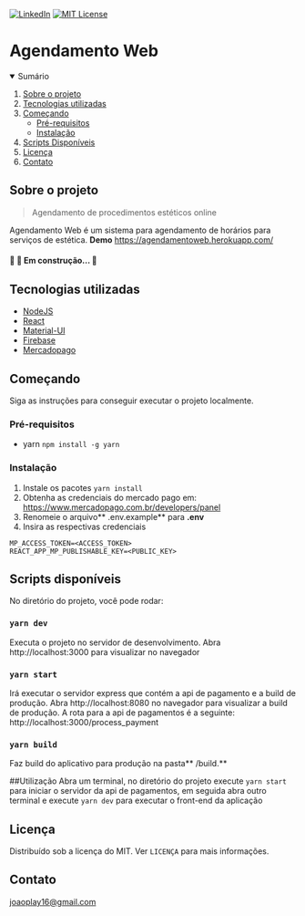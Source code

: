 
[![LinkedIn][linkedin-shield]][linkedin-url]
[![MIT License][license-shield]][license-url]
# Agendamento Web

<!-- TABLE OF CONTENTS -->
<details open="open">
  <summary>Sumário</summary>
  <ol>
    <li>
      <a href="#sobre-o-projeto">Sobre o projeto</a>
    </li>
    <li>
      <a href="#tecnologias-utilizadas">Tecnologias utilizadas</a>
    </li>
    <li>
      <a href="#começando">Começando</a>
      <ul>
        <li><a href="#pré-requisitos">Pré-requisitos</a></li>
        <li><a href="#instalação">Instalação</a></li>
      </ul>
    </li>
    <li><a href="#scripts-disponíveis">Scripts Disponíveis</a></li>
    <li><a href="#licença">Licença</a></li>
    <li><a href="#contato">Contato</a></li>
  </ol>
</details>

## Sobre o projeto
> Agendamento de procedimentos estéticos online

Agendamento Web  é um sistema para agendamento de horários para serviços de estética. **Demo** https://agendamentoweb.herokuapp.com/

#### 🚧  🚀 Em construção...  🚧

## Tecnologias utilizadas
- [NodeJS](https://nodejs.org/pt-br/)
- [React](https://reactjs.com)
- [Material-UI](https://material-ui.com/pt/)
- [Firebase](http://console.firebase.com)
- [Mercadopago](https://www.mercadopago.com.br/developers/pt/guides)

## Começando
Siga as instruções para conseguir executar o projeto localmente.

### Pré-requisitos
- yarn
`npm install -g yarn`

### Instalação
1. Instale os pacotes
`yarn install`
2. Obtenha as credenciais do mercado pago em: https://www.mercadopago.com.br/developers/panel
3. Renomeie o arquivo** .env.example**  para **.env**
4. Insira as respectivas credenciais 
```
MP_ACCESS_TOKEN=<ACCESS_TOKEN>
REACT_APP_MP_PUBLISHABLE_KEY=<PUBLIC_KEY>
```

## Scripts disponíveis
No diretório do projeto, você pode rodar:

### `yarn dev`
Executa o projeto no servidor de desenvolvimento.
Abra http://localhost:3000 para visualizar no navegador
### `yarn start`
Irá executar o servidor express que contém a api de pagamento e a build de produção. 
Abra http://localhost:8080 no navegador para visualizar a build de produção.
A rota para a api de pagamentos é a seguinte: http://localhost:3000/process_payment

### `yarn build`
Faz build do aplicativo para produção na pasta** /build.**

##Utilização
Abra um terminal, no diretório do projeto execute `yarn start` para iniciar o servidor da api de pagamentos, em seguida abra outro terminal e execute `yarn dev` para executar o front-end da aplicação

## Licença
Distribuído sob a licença do MIT. Ver `LICENÇA` para mais informações.

## Contato
joaoplay16@gmail.com

[linkedin-url]: https://www.linkedin.com/in/joao-pedro-de-freitas/
[linkedin-shield]: https://img.shields.io/badge/-LinkedIn-black.svg?style=for-the-badge&logo=linkedin&colorB=555
[license-shield]: https://img.shields.io/github/license/othneildrew/Best-README-Template.svg?style=for-the-badge
[license-url]: https://github.com/joaoplay16/agendamento-web/blob/main/LICENSE.txt

